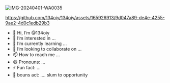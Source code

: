 ![IMG-20240401-WA0035](https://github.com/134oiy/134oiy/assets/165926913/7a61cfa8-e02c-4e69-80c2-b105747bc7d6)


https://github.com/134oiy/134oiy/assets/165926913/9d047a89-de4e-4255-9ae2-4d0c1edb29b3

- 👋 Hi, I’m @134oiy
- 👀 I’m interested in ...
- 🌱 I’m currently learning ...
- 💞️ I’m looking to collaborate on ...
- 📫 How to reach me ...
- 😄 Pronouns: ...
- ⚡ Fun fact: ...
- 💖 bouns act: ....
slum to opportunity<!---
134oiy/134oiy is a ✨ special ✨ repository because its `README.md` (this file) appears on your GitHub profile.
You can click the Preview link to take a look at your changes.
--->

